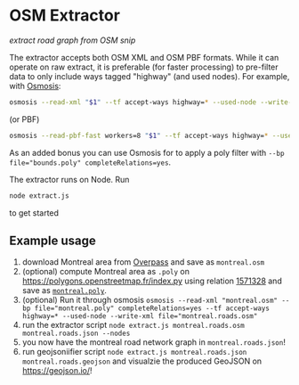 # OSM Extractor
_extract road graph from OSM snip_

The extractor accepts both OSM XML and OSM PBF formats.
While it can operate on raw extract, it is preferable (for faster processing) to pre-filter data to only include ways tagged "highway" (and used nodes).
For example, with [Osmosis](https://wiki.openstreetmap.org/wiki/Osmosis):
```sh
osmosis --read-xml "$1" --tf accept-ways highway=* --used-node --write-xml file="$1.roads.osm"
```
(or PBF)
```sh
osmosis --read-pbf-fast workers=8 "$1" --tf accept-ways highway=* --used-node --write-xml file="$1.roads.osm"
```
As an added bonus you can use Osmosis for to apply a poly filter with `--bp file="bounds.poly" completeRelations=yes`.

The extractor runs on Node.
Run
```sh
node extract.js
```
to get started

## Example usage
1. download Montreal area from [Overpass](https://overpass-api.de/api/map?bbox=-74.1660,45.2536,-73.2060,45.8652) and save as `montreal.osm`
2. (optional) compute Montreal area as `.poly` on https://polygons.openstreetmap.fr/index.py using relation [1571328](https://www.openstreetmap.org/relation/1571328) and save as [`montreal.poly`](https://polygons.openstreetmap.fr/get_poly.py?id=1571328&params=0).
2. (optional) Run it through osmosis `osmosis --read-xml "montreal.osm" --bp file="montreal.poly" completeRelations=yes --tf accept-ways highway=* --used-node --write-xml file="montreal.roads.osm"`
3. run the extractor script `node extract.js montreal.roads.osm montreal.roads.json --nodes`
4. you now have the montreal road network graph in `montreal.roads.json`!
5. run geojsoniifier script `node extract.js montreal.roads.json montreal.roads.geojson` and visualzie the produced GeoJSON on https://geojson.io/!
